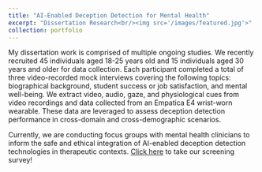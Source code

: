 ```yaml
---
title: "AI-Enabled Deception Detection for Mental Health"
excerpt: "Dissertation Research<br/><img src='/images/featured.jpg'>"
collection: portfolio
---
```


My dissertation work is comprised of multiple ongoing studies. We recently recruited 45 individuals aged 18-25 years old and 15 individuals aged 30 years and older for data collection. 
Each participant completed a total of three video-recorded mock interviews covering the following topics: biographical background, student success or job satisfaction, and mental well-being. We extract video, audio, gaze, and physiological cues from video recordings and data collected from an Empatica E4 wrist-worn wearable. These data are leveraged to assess deception detection performance in cross-domain and cross-demographic scenarios. 

Currently, we are conducting focus groups with mental health clinicians to inform the safe and ethical integration of AI-enabled deception detection technologies in therapeutic contexts. [Click here](https://usf.az1.qualtrics.com/jfe/form/SV_3sYYRG4piad60VU) to take our screening survey! 
